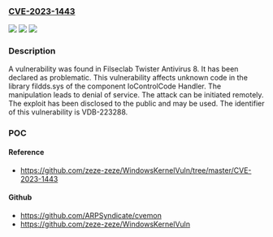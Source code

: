 ### [CVE-2023-1443](https://cve.mitre.org/cgi-bin/cvename.cgi?name=CVE-2023-1443)
![](https://img.shields.io/static/v1?label=Product&message=Twister%20Antivirus&color=blue)
![](https://img.shields.io/static/v1?label=Version&message=%3D%208%20&color=brighgreen)
![](https://img.shields.io/static/v1?label=Vulnerability&message=CWE-404%20Denial%20of%20Service&color=brighgreen)

### Description

A vulnerability was found in Filseclab Twister Antivirus 8. It has been declared as problematic. This vulnerability affects unknown code in the library fildds.sys of the component IoControlCode Handler. The manipulation leads to denial of service. The attack can be initiated remotely. The exploit has been disclosed to the public and may be used. The identifier of this vulnerability is VDB-223288.

### POC

#### Reference
- https://github.com/zeze-zeze/WindowsKernelVuln/tree/master/CVE-2023-1443

#### Github
- https://github.com/ARPSyndicate/cvemon
- https://github.com/zeze-zeze/WindowsKernelVuln

